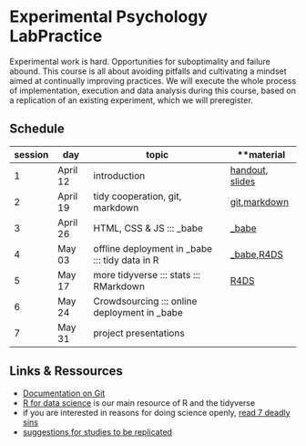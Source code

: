 # **Experimental Psychology LabPractice**


Experimental work is hard. Opportunities for suboptimality and failure abound. This course is all about avoiding pitfalls and cultivating a mindset aimed at continually improving practices. We will execute the whole process of implementation, execution and data analysis during this course, based on a replication of an existing experiment, which we will preregister.

## **Schedule** 

| **session** | **day** | **topic**                         | **material |
|-------------|---------|-----------------------------------|------------|
|1            |April 12 |introduction                       |[handout](https://github.com/Annjay13/LabPrac2018/tree/master/Handouts), [slides](https://github.com/Annjay13/LabPrac2018/tree/master/Slides)
|2            |April 19 |tidy cooperation, git, markdown    |[git](https://git-scm.com/),[markdown](https://guides.github.com/features/mastering-markdown/)
|3            |April 26 |HTML, CSS & JS ::: _babe           | [_babe](https://b-a-b-e.github.io/babe_site/index.html) |
|4            |May 03   | offline deployment in _babe ::: tidy data in R   |[_babe](https://b-a-b-e.github.io/babe_site/index.html),[R4DS](http://r4ds.had.co.nz/)
|5            |May 17   |more tidyverse ::: stats ::: RMarkdown | [R4DS](http://r4ds.had.co.nz/) |
|6            |May  24  |Crowdsourcing ::: online deployment in _babe |
|7            |May 31   | project presentations  |





## **Links & Ressources**

* [Documentation on Git](https://git-scm.com/doc)
* [R for data science](http://r4ds.had.co.nz/) is our main resource of R and the tidyverse 
* if you are interested in reasons for doing science openly, [read 7 deadly sins](https://press.princeton.edu/titles/10970.html)
* [suggestions for studies to be replicated](https://github.com/michael-franke/LabPrac2018/blob/master/docs/suggestions.html)
